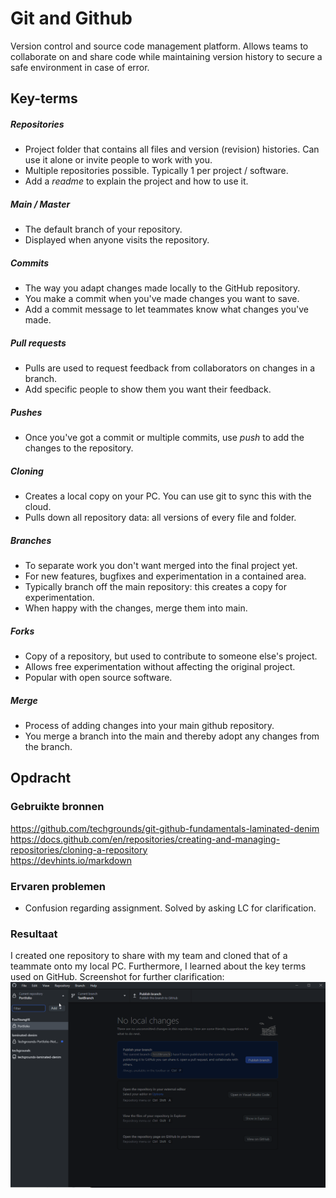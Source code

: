 # Git and Github
Version control and source code management platform. Allows teams to collaborate on and share code while maintaining version history to secure a safe environment in case of error.

## Key-terms
##### Repositories
* Project folder that contains all files and version (revision) histories. Can use it alone or invite people to work with you.
* Multiple repositories possible. Typically 1 per project / software.
* Add a *readme* to explain the project and how to use it.

##### Main / Master
* The default branch of your repository.
* Displayed when anyone visits the repository.

##### Commits
* The way you adapt changes made locally to the GitHub repository.
* You make a commit when you've made changes you want to save.
* Add a commit message to let teammates know what changes you've made.

##### Pull requests
* Pulls are used to request feedback from collaborators on changes in a branch.
* Add specific people to show them you want their feedback.

##### Pushes
* Once you've got a commit or multiple commits, use *push* to add the changes to the repository.

##### Cloning
* Creates a local copy on your PC. You can use git to sync this with the cloud.
* Pulls down all repository data: all versions of every file and folder.

##### Branches
* To separate work you don't want merged into the final project yet.
* For new features, bugfixes and experimentation in a contained area.
* Typically branch off the main repository: this creates a copy for experimentation.
* When happy with the changes, merge them into main.

##### Forks
* Copy of a repository, but used to contribute to someone else's project.
* Allows free experimentation without affecting the original project.
* Popular with open source software.

##### Merge
* Process of adding changes into your main github repository.
* You merge a branch into the main and thereby adopt any changes from the branch.

## Opdracht
### Gebruikte bronnen
https://github.com/techgrounds/git-github-fundamentals-laminated-denim  
https://docs.github.com/en/repositories/creating-and-managing-repositories/cloning-a-repository  
https://devhints.io/markdown

### Ervaren problemen
* Confusion regarding assignment. Solved by asking LC for clarification.

### Resultaat
I created one repository to share with my team and cloned that of a teammate onto my local PC. Furthermore, I learned about the key terms used on GitHub. Screenshot for further clarification: ![screenshot of Git Desktop with cloned repository showing](../../00_includes/GIT-01_screenshot.png)
